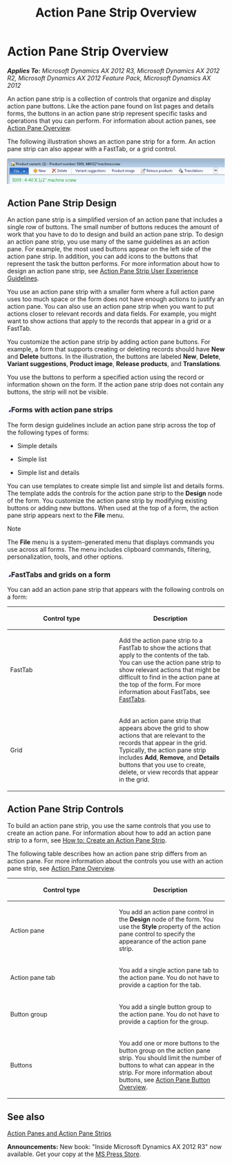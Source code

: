 ﻿---
title: Action Pane Strip Overview
TOCTitle: Action Pane Strip Overview
ms:assetid: f1a37d00-94bd-4a14-a099-ecaf05251154
ms:mtpsurl: https://msdn.microsoft.com/en-us/library/Gg848145(v=AX.60)
ms:contentKeyID: 35253382
ms.date: 05/18/2015
mtps_version: v=AX.60
---

# Action Pane Strip Overview 


_**Applies To:** Microsoft Dynamics AX 2012 R3, Microsoft Dynamics AX 2012 R2, Microsoft Dynamics AX 2012 Feature Pack, Microsoft Dynamics AX 2012_

An action pane strip is a collection of controls that organize and display action pane buttons. Like the action pane found on list pages and details forms, the buttons in an action pane strip represent specific tasks and operations that you can perform. For information about action panes, see [Action Pane Overview](action-pane-overview.md).

The following illustration shows an action pane strip for a form. An action pane strip can also appear with a FastTab, or a grid control.

![Action pane strip at the top of a form](images/Gg848145.ActionPaneStrip_02(en-us,AX.60).png "Action pane strip at the top of a form")

## Action Pane Strip Design

An action pane strip is a simplified version of an action pane that includes a single row of buttons. The small number of buttons reduces the amount of work that you have to do to design and build an action pane strip. To design an action pane strip, you use many of the same guidelines as an action pane. For example, the most used buttons appear on the left side of the action pane strip. In addition, you can add icons to the buttons that represent the task the button performs. For more information about how to design an action pane strip, see [Action Pane Strip User Experience Guidelines](action-pane-strip-user-experience-guidelines.md).

You use an action pane strip with a smaller form where a full action pane uses too much space or the form does not have enough actions to justify an action pane. You can also use an action pane strip when you want to put actions closer to relevant records and data fields. For example, you might want to show actions that apply to the records that appear in a grid or a FastTab.

You customize the action pane strip by adding action pane buttons. For example, a form that supports creating or deleting records should have **New** and **Delete** buttons. In the illustration, the buttons are labeled **New**, **Delete**, **Variant suggestions**, **Product image**, **Release products**, and **Translations**.

You use the buttons to perform a specified action using the record or information shown on the form. If the action pane strip does not contain any buttons, the strip will not be visible.

### ![Gg848145.collapse\_all(en-us,AX.60).gif](images/Gg863931.collapse_all(en-us,AX.60).gif "Gg848145.collapse_all(en-us,AX.60).gif")Forms with action pane strips

The form design guidelines include an action pane strip across the top of the following types of forms:

  - Simple details

  - Simple list

  - Simple list and details

You can use templates to create simple list and simple list and details forms. The template adds the controls for the action pane strip to the **Design** node of the form. You customize the action pane strip by modifying existing buttons or adding new buttons. When used at the top of a form, the action pane strip appears next to the **File** menu.


> [!NOTE]
> <P>The <STRONG>File</STRONG> menu is a system-generated menu that displays commands you use across all forms. The menu includes clipboard commands, filtering, personalization, tools, and other options.</P>



### ![Gg848145.collapse\_all(en-us,AX.60).gif](images/Gg863931.collapse_all(en-us,AX.60).gif "Gg848145.collapse_all(en-us,AX.60).gif")FastTabs and grids on a form

You can add an action pane strip that appears with the following controls on a form:

<table>
<colgroup>
<col style="width: 50%" />
<col style="width: 50%" />
</colgroup>
<thead>
<tr class="header">
<th><p>Control type</p></th>
<th><p>Description</p></th>
</tr>
</thead>
<tbody>
<tr class="odd">
<td><p>FastTab</p></td>
<td><p>Add the action pane strip to a FastTab to show the actions that apply to the contents of the tab. You can use the action pane strip to show relevant actions that might be difficult to find in the action pane at the top of the form. For more information about FastTabs, see <a href="fasttabs.md">FastTabs</a>.</p></td>
</tr>
<tr class="even">
<td><p>Grid</p></td>
<td><p>Add an action pane strip that appears above the grid to show actions that are relevant to the records that appear in the grid. Typically, the action pane strip includes <strong>Add</strong>, <strong>Remove</strong>, and <strong>Details</strong> buttons that you use to create, delete, or view records that appear in the grid.</p></td>
</tr>
</tbody>
</table>


## Action Pane Strip Controls

To build an action pane strip, you use the same controls that you use to create an action pane. For information about how to add an action pane strip to a form, see [How to: Create an Action Pane Strip](how-to-create-an-action-pane-strip.md).

The following table describes how an action pane strip differs from an action pane. For more information about the controls you use with an action pane strip, see [Action Pane Overview](action-pane-overview.md).

<table>
<colgroup>
<col style="width: 50%" />
<col style="width: 50%" />
</colgroup>
<thead>
<tr class="header">
<th><p>Control type</p></th>
<th><p>Description</p></th>
</tr>
</thead>
<tbody>
<tr class="odd">
<td><p>Action pane</p></td>
<td><p>You add an action pane control in the <strong>Design</strong> node of the form. You use the <strong>Style</strong> property of the action pane control to specify the appearance of the action pane strip.</p></td>
</tr>
<tr class="even">
<td><p>Action pane tab</p></td>
<td><p>You add a single action pane tab to the action pane. You do not have to provide a caption for the tab.</p></td>
</tr>
<tr class="odd">
<td><p>Button group</p></td>
<td><p>You add a single button group to the action pane. You do not have to provide a caption for the group.</p></td>
</tr>
<tr class="even">
<td><p>Buttons</p></td>
<td><p>You add one or more buttons to the button group on the action pane strip. You should limit the number of buttons to what can appear in the strip. For more information about buttons, see <a href="action-pane-button-overview.md">Action Pane Button Overview</a>.</p></td>
</tr>
</tbody>
</table>


## See also

[Action Panes and Action Pane Strips](action-panes-and-action-pane-strips.md)

  
**Announcements:** New book: "Inside Microsoft Dynamics AX 2012 R3" now available. Get your copy at the [MS Press Store](https://www.microsoftpressstore.com/store/inside-microsoft-dynamics-ax-2012-r3-9780735685109).

